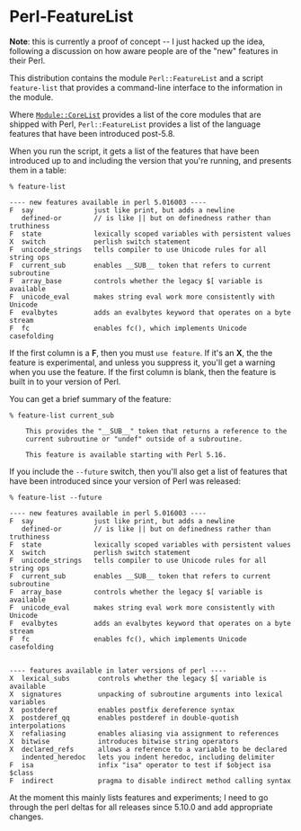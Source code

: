 
# Perl-FeatureList

**Note**: this is currently a proof of concept -- I just hacked up the idea,
following a discussion on how aware people are of the "new" features in their Perl.

This distribution contains the module `Perl::FeatureList` and a script `feature-list`
that provides a command-line interface to the information in the module.

Where [`Module::CoreList`](https://metacpan.org/pod/Module::CoreList)
provides a list of the core modules that are shipped with Perl,
`Perl::FeatureList` provides a list of the language features
that have been introduced
post-5.8.

When you run the script, it gets a list of the features that have been introduced up to
and including the version that you're running, and presents them in a table:

    % feature-list

    ---- new features available in perl 5.016003 ----
    F  say               just like print, but adds a newline
       defined-or        // is like || but on definedness rather than truthiness
    F  state             lexically scoped variables with persistent values
    X  switch            perlish switch statement
    F  unicode_strings   tells compiler to use Unicode rules for all string ops
    F  current_sub       enables __SUB__ token that refers to current subroutine
    F  array_base        controls whether the legacy $[ variable is available
    F  unicode_eval      makes string eval work more consistently with Unicode
    F  evalbytes         adds an evalbytes keyword that operates on a byte stream
    F  fc                enables fc(), which implements Unicode casefolding

If the first column is a **F**, then you must `use feature`.
If it's an **X**, the the feature is experimental,
and unless you suppress it, you'll get a warning when you use the feature.
If the first column is blank, then the feature is built in to your version of Perl.

You can get a brief summary of the feature:

    % feature-list current_sub

        This provides the "__SUB__" token that returns a reference to the
        current subroutine or "undef" outside of a subroutine.

        This feature is available starting with Perl 5.16.

If you include the `--future` switch, then you'll also get a list of
features that have been introduced since your version of Perl was released:

    % feature-list --future

    ---- new features available in perl 5.016003 ----
    F  say               just like print, but adds a newline
       defined-or        // is like || but on definedness rather than truthiness
    F  state             lexically scoped variables with persistent values
    X  switch            perlish switch statement
    F  unicode_strings   tells compiler to use Unicode rules for all string ops
    F  current_sub       enables __SUB__ token that refers to current subroutine
    F  array_base        controls whether the legacy $[ variable is available
    F  unicode_eval      makes string eval work more consistently with Unicode
    F  evalbytes         adds an evalbytes keyword that operates on a byte stream
    F  fc                enables fc(), which implements Unicode casefolding


    ---- features available in later versions of perl ----
    X  lexical_subs       controls whether the legacy $[ variable is available
    X  signatures         unpacking of subroutine arguments into lexical variables
    X  postderef          enables postfix dereference syntax
    X  postderef_qq       enables postderef in double-quotish interpolations
    X  refaliasing        enables aliasing via assignment to references
    X  bitwise            introduces bitwise string operators
    X  declared_refs      allows a reference to a variable to be declared
       indented_heredoc   lets you indent heredoc, including delimiter
    F  isa                infix "isa" operator to test if $object isa $class
    F  indirect           pragma to disable indirect method calling syntax

At the moment this mainly lists features and experiments;
I need to go through the perl deltas for all releases since 5.10.0
and add appropriate changes.

